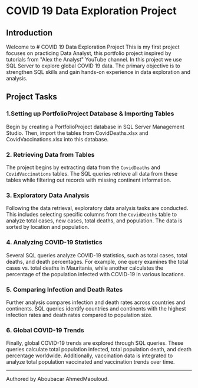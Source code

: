 # COVID 19 Data Exploration Project 

## Introduction

Welcome to # COVID 19 Data Exploration Project This is my first project focuses on practicing Data Analyst, this portfolio project inspired by tutorials from "Alex the Analyst" YouTube channel. 
In this project we use SQL Server to explore global COVID 19 data.
The primary objective is to strengthen SQL skills and gain hands-on experience in data exploration and analysis.

## Project Tasks
### 1.Setting up PortfolioProject Database & Importing Tables
Begin by creating a PortfolioProject database in SQL Server Management Studio. Then, import the tables from CovidDeaths.xlsx and CovidVaccinations.xlsx into this database.
### 2. Retrieving Data from Tables
The project begins by  extracting data from the `CovidDeaths` and `CovidVaccinations` tables. The SQL queries retrieve all data from these tables while filtering out records with missing continent information.

### 3. Exploratory Data Analysis
Following the data retrieval, exploratory data analysis tasks are conducted. This includes selecting specific columns from the `CovidDeaths` table to analyze total cases, new cases, total deaths, and population. The data is sorted by location and population.

### 4. Analyzing COVID-19 Statistics
Several SQL queries analyze COVID-19 statistics, such as total cases, total deaths, and death percentages. For example, one query examines the total cases vs. total deaths in Mauritania, while another calculates the percentage of the population infected with COVID-19 in various locations.

### 5. Comparing Infection and Death Rates
Further analysis compares infection and death rates across countries and continents. SQL queries identify countries and continents with the highest infection rates and death rates compared to population size.

### 6. Global COVID-19 Trends
Finally, global COVID-19 trends are explored through SQL queries. These queries calculate total population infected, total population death, and death percentage worldwide. Additionally, vaccination data is integrated to analyze total population vaccinated and vaccination trends over time.

---
Authored by Aboubacar AhmedMaouloud.
